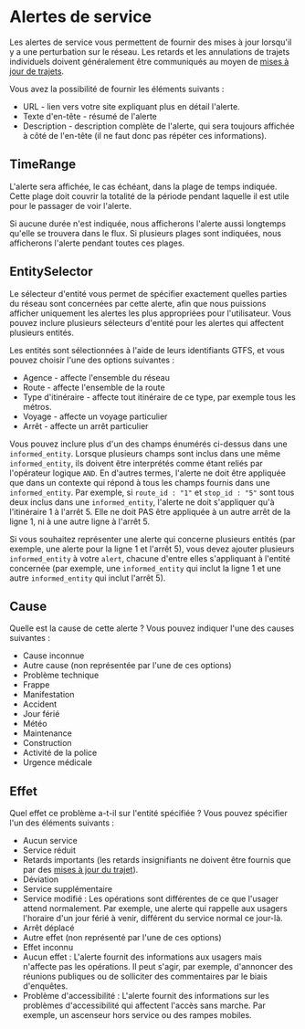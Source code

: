 # Alertes de service

Les alertes de service vous permettent de fournir des mises à jour lorsqu'il y a une perturbation sur le réseau. Les retards et les annulations de trajets individuels doivent généralement être communiqués au moyen de [mises à jour de trajets](trip-updates.md).

Vous avez la possibilité de fournir les éléments suivants :

*   URL - lien vers votre site expliquant plus en détail l'alerte.
*   Texte d'en-tête - résumé de l'alerte
*   Description - description complète de l'alerte, qui sera toujours affichée à côté de l'en-tête (il ne faut donc pas répéter ces informations).

## TimeRange

L'alerte sera affichée, le cas échéant, dans la plage de temps indiquée. Cette plage doit couvrir la totalité de la période pendant laquelle il est utile pour le passager de voir l'alerte.

Si aucune durée n'est indiquée, nous afficherons l'alerte aussi longtemps qu'elle se trouvera dans le flux. Si plusieurs plages sont indiquées, nous afficherons l'alerte pendant toutes ces plages.

## EntitySelector

Le sélecteur d'entité vous permet de spécifier exactement quelles parties du réseau sont concernées par cette alerte, afin que nous puissions afficher uniquement les alertes les plus appropriées pour l'utilisateur. Vous pouvez inclure plusieurs sélecteurs d'entité pour les alertes qui affectent plusieurs entités.

Les entités sont sélectionnées à l'aide de leurs identifiants GTFS, et vous pouvez choisir l'une des options suivantes :

*   Agence - affecte l'ensemble du réseau
*   Route - affecte l'ensemble de la route
*   Type d'itinéraire - affecte tout itinéraire de ce type, par exemple tous les métros.
*   Voyage - affecte un voyage particulier
*   Arrêt - affecte un arrêt particulier

Vous pouvez inclure plus d'un des champs énumérés ci-dessus dans une `informed_entity`. Lorsque plusieurs champs sont inclus dans une même `informed_entity`, ils doivent être interprétés comme étant reliés par l'opérateur logique `AND`. En d'autres termes, l'alerte ne doit être appliquée que dans un contexte qui répond à tous les champs fournis dans une `informed_entity`. Par exemple, si `route_id : "1"` et `stop_id : "5"` sont tous deux inclus dans une `informed_entity`, l'alerte ne doit s'appliquer qu'à l'itinéraire 1 à l'arrêt 5. Elle ne doit PAS être appliquée à un autre arrêt de la ligne 1, ni à une autre ligne à l'arrêt 5.

Si vous souhaitez représenter une alerte qui concerne plusieurs entités (par exemple, une alerte pour la ligne 1 et l'arrêt 5), vous devez ajouter plusieurs `informed_entity` à votre `alert`, chacune d'entre elles s'appliquant à l'entité concernée (par exemple, une `informed_entity` qui inclut la ligne 1 et une autre `informed_entity` qui inclut l'arrêt 5).

## Cause

Quelle est la cause de cette alerte ? Vous pouvez indiquer l'une des causes suivantes :

*   Cause inconnue
*   Autre cause (non représentée par l'une de ces options)
*   Problème technique
*   Frappe
*   Manifestation
*   Accident
*   Jour férié
*   Météo
*   Maintenance
*   Construction
*   Activité de la police
*   Urgence médicale

## Effet

Quel effet ce problème a-t-il sur l'entité spécifiée ? Vous pouvez spécifier l'un des éléments suivants :

*   Aucun service
*   Service réduit
*   Retards importants (les retards insignifiants ne doivent être fournis que par des [mises à jour du trajet](trip-updates.md)).
*   Déviation
*   Service supplémentaire
*   Service modifié : Les opérations sont différentes de ce que l'usager attend normalement. Par exemple, une alerte qui rappelle aux usagers l'horaire d'un jour férié à venir, différent du service normal ce jour-là.
*   Arrêt déplacé
*   Autre effet (non représenté par l'une de ces options)
*   Effet inconnu
*   Aucun effet : L'alerte fournit des informations aux usagers mais n'affecte pas les opérations. Il peut s'agir, par exemple, d'annoncer des réunions publiques ou de solliciter des commentaires par le biais d'enquêtes.
*   Problème d'accessibilité : L'alerte fournit des informations sur les problèmes d'accessibilité qui affectent l'accès sans marche. Par exemple, un ascenseur hors service ou des rampes mobiles.

